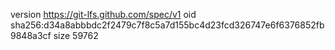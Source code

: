 version https://git-lfs.github.com/spec/v1
oid sha256:d34a8abbbdc2f2479c7f8c5a7d155bc4d23fcd326747e6f6376852fb9848a3cf
size 59762

